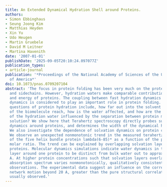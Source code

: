 ```yaml
---
title: An Extended Dynamical Hydration Shell around Proteins.
authors:
- Simon Ebbinghaus
- Seung Joong Kim
- Matthias Heyden
- Xin Yu
- Udo Heugen
- Martin Gruebele
- David M Leitner
- Martina Havenith
date: '2007-01-01'
publishDate: '2025-09-05T20:10:24.097077Z'
publication_types:
- article-journal
publication: '*Proceedings of the National Academy of Sciences of the United States
  of America*'
doi: 10.1073/pnas.0709207104
abstract: 'The focus in protein folding has been very much on the protein backbone
  and sidechains. However, hydration waters make comparable contributions to the structure
  and energy of proteins. The coupling between fast hydration dynamics and protein
  dynamics is considered to play an important role in protein folding. Fundamental
  questions of protein hydration include, how far out into the solvent does the influence
  of the biomolecule reach, how is the water affected, and how are the properties
  of the hydration water influenced by the separation between protein molecules in
  solution? We show here that Terahertz spectroscopy directly probes such solvation
  dynamics around proteins, and determines the width of the dynamical hydration layer.
  We also investigate the dependence of solvation dynamics on protein concentration.
  We observe an unexpected nonmonotonic trend in the measured terahertz absorbance
  of the five helix bundle protein lambda(6-85)* as a function of the protein: water
  molar ratio. The trend can be explained by overlapping solvation layers around the
  proteins. Molecular dynamics simulations indicate water dynamics in the solvation
  layer around one protein to be distinct from bulk water out to approximately 10
  A. At higher protein concentrations such that solvation layers overlap, the calculated
  absorption spectrum varies nonmonotonically, qualitatively consistent with the experimental
  observations. The experimental data suggest an influence on the correlated water
  network motion beyond 20 A, greater than the pure structural correlation length
  usually observed.'
---
```

